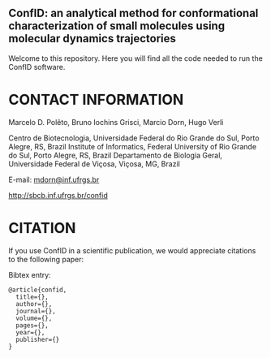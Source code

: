 ## ConfID: an analytical method for conformational characterization of small molecules using molecular dynamics trajectories

Welcome to this repository. Here you will find all the code needed to run the ConfID software.

# CONTACT INFORMATION

Marcelo D. Polêto, Bruno Iochins Grisci, Marcio Dorn, Hugo Verli

Centro de Biotecnologia, Universidade Federal do Rio Grande do Sul, Porto Alegre, RS, Brazil
Institute of Informatics, Federal University of Rio Grande do Sul, Porto Alegre, RS, Brazil
Departamento de Biologia Geral, Universidade Federal de Viçosa, Viçosa, MG, Brazil

E-mail: mdorn@inf.ufrgs.br

http://sbcb.inf.ufrgs.br/confid

# CITATION

If you use ConfID in a scientific publication, we would appreciate citations to the following paper:


Bibtex entry:
```
@article{confid,
  title={},
  author={},
  journal={},
  volume={},
  pages={},
  year={},
  publisher={}
}
